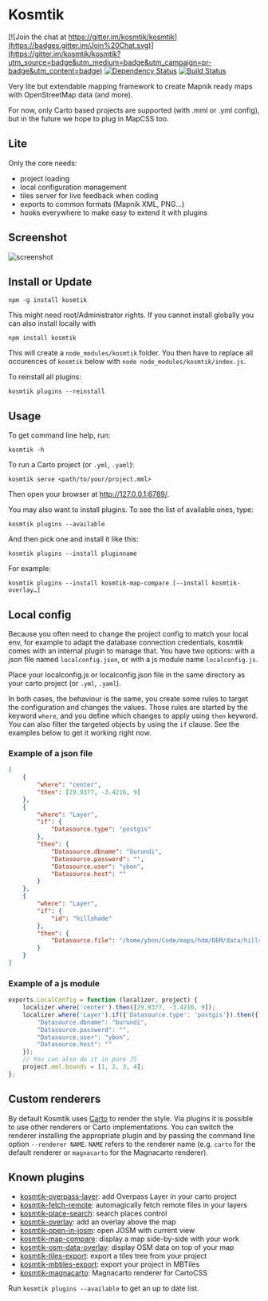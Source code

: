 # Kosmtik

[![Join the chat at https://gitter.im/kosmtik/kosmtik](https://badges.gitter.im/Join%20Chat.svg)](https://gitter.im/kosmtik/kosmtik?utm_source=badge&utm_medium=badge&utm_campaign=pr-badge&utm_content=badge)
[![Dependency Status](https://david-dm.org/kosmtik/kosmtik.svg)](https://david-dm.org/kosmtik/kosmtik)
[![Build Status](https://travis-ci.org/kosmtik/kosmtik.svg?branch=master)](https://travis-ci.org/kosmtik/kosmtik)

Very lite but extendable mapping framework to create Mapnik ready maps with
OpenStreetMap data (and more).

For now, only Carto based projects are supported (with .mml or .yml config),
but in the future we hope to plug in MapCSS too.


## Lite

Only the core needs:

- project loading
- local configuration management
- tiles server for live feedback when coding
- exports to common formats (Mapnik XML, PNG…)
- hooks everywhere to make easy to extend it with plugins


## Screenshot

![screenshot](https://raw.github.com/kosmtik/kosmtik/master/screenshot.png "Screenshot of Kosmtik")


## Install or Update

    npm -g install kosmtik

This might need root/Administrator rights. If you cannot install globally
you can also install locally with

    npm install kosmtik

This will create a `node_modules/kosmtik` folder. You then have to replace all occurences of `kosmtik`
below with `node node_modules/kosmtik/index.js`.

To reinstall all plugins:

    kosmtik plugins --reinstall

## Usage

To get command line help, run:

    kosmtik -h

To run a Carto project (or `.yml`, `.yaml`):

    kosmtik serve <path/to/your/project.mml>

Then open your browser at http://127.0.0.1:6789/.


You may also want to install plugins. To see the list of available ones, type:

    kosmtik plugins --available

And then pick one and install it like this:

    kosmtik plugins --install pluginname

For example:

    kosmtik plugins --install kosmtik-map-compare [--install kosmtik-overlay…]


## Local config

Because you often need to change the project config to match your
local env, for example to adapt the database connection credentials,
kosmtik comes with an internal plugin to manage that. You have two
options: with a json file named `localconfig.json`, or with a js module
name `localconfig.js`.

Place your localconfig.js or localconfig.json file in the same directory as your
carto project (or `.yml`, `.yaml`).

In both cases, the behaviour is the same, you create some rules to target
the configuration and changes the values. Those rules are started by the
keyword `where`, and you define which changes to apply using `then`
keyword. You can also filter the targeted objects by using the `if` clause.
See the examples below to get it working right now.



### Example of a json file
```json
[
    {
        "where": "center",
        "then": [29.9377, -3.4216, 9]
    },
    {
        "where": "Layer",
        "if": {
            "Datasource.type": "postgis"
        },
        "then": {
            "Datasource.dbname": "burundi",
            "Datasource.password": "",
            "Datasource.user": "ybon",
            "Datasource.host": ""
        }
    },
    {
        "where": "Layer",
        "if": {
            "id": "hillshade"
        },
        "then": {
            "Datasource.file": "/home/ybon/Code/maps/hdm/DEM/data/hillshade.vrt"
        }
    }
]
```

### Example of a js module
```javascript
exports.LocalConfig = function (localizer, project) {
    localizer.where('center').then([29.9377, -3.4216, 9]);
    localizer.where('Layer').if({'Datasource.type': 'postgis'}).then({
        "Datasource.dbname": "burundi",
        "Datasource.password": "",
        "Datasource.user": "ybon",
        "Datasource.host": ""
    });
    // You can also do it in pure JS
    project.mml.bounds = [1, 2, 3, 4];
};

```

## Custom renderers

By default Kosmtik uses [Carto](https://github.com/mapbox/carto) to render the style. Via plugins
it is possible to use other renderers or Carto implementations. You can switch the renderer installing
the appropriate plugin and by passing the command line option `--renderer NAME`. `NAME` refers to the
renderer name (e.g. `carto` for the default renderer or `magnacarto` for the Magnacarto renderer).

## Known plugins

- [kosmtik-overpass-layer](https://github.com/kosmtik/kosmtik-overpass-layer): add Overpass Layer in your carto project
- [kosmtik-fetch-remote](https://github.com/kosmtik/kosmtik-fetch-remote): automagically fetch remote files in your layers
- [kosmtik-place-search](https://github.com/kosmtik/kosmtik-place-search): search places control
- [kosmtik-overlay](https://github.com/kosmtik/kosmtik-overlay): add an overlay above the map
- [kosmtik-open-in-josm](https://github.com/kosmtik/kosmtik-open-in-josm): open JOSM with current view
- [kosmtik-map-compare](https://github.com/kosmtik/kosmtik-map-compare): display a map side-by-side with your work
- [kosmtik-osm-data-overlay](https://github.com/kosmtik/kosmtik-osm-data-overlay): display OSM data on top of your map
- [kosmtik-tiles-export](https://github.com/kosmtik/kosmtik-tiles-export): export a tiles tree from your project
- [kosmtik-mbtiles-export](https://github.com/kosmtik/kosmtik-mbtiles-export): export your project in MBTiles
- [kosmtik-magnacarto](https://github.com/kosmtik/kosmtik-magnacarto): Magnacarto renderer for CartoCSS

Run `kosmtik plugins --available` to get an up to date list.
